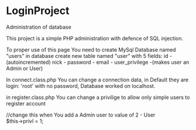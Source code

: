 # LoginProject
Administration of database

This project is a simple PHP administration with defence of SQL injection. 

To proper use of this page You need to create MySql Database named "users"
in database create new table named "user" with 5 fields:
id - (autoincremented)
nick - 
password -
email -
user_privilege -(makes user an Admin or User)

In connect.class.php You can change a connection data,
in Default they are login: 'root' with no password,
Database worked on localhost.

in register.class.php You can change a privilige to allow only simple users to register account

//change this when You add a Admin user to value of 2 - User			
$this->privl = 1;
